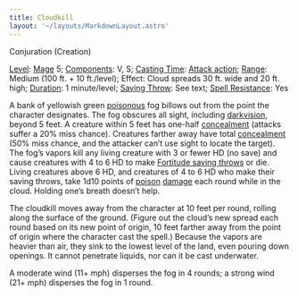 ```yaml
---
title: Cloudkill
layout: '~/layouts/MarkdownLayout.astro'
---
```

Conjuration (Creation)

[Level](/modern.d20.srd/fx/level):
[Mage](/modern.d20.srd/classes/advanced/mage) 5;
[Components](/modern.d20.srd/fx/components): V, S; [Casting Time](/modern.d20.srd/fx/casting.time): [Attack action](/modern.d20.srd/combat/attack.actions);
[Range](/modern.d20.srd/fx/range): Medium (100 ft. + 10 ft./level); Effect:
Cloud spreads 30 ft. wide and 20 ft. high;
[Duration](/modern.d20.srd/fx/duration): 1 minute/level; [Saving Throw](/modern.d20.srd/basics/saving.throws): See text; [Spell Resistance](/modern.d20.srd/special.abilities/spell.resistance): Yes

A bank of yellowish green
[poisonous](/modern.d20.srd/environment.hazards/poison) fog billows out from
the point the character designates. The fog obscures all sight, including
[darkvision](/modern.d20.srd/special.abilities/darkvision), beyond 5 feet. A
creature within 5 feet has one-half
[concealment](/modern.d20.srd/combat/concealment) (attacks suffer a 20% miss
chance). Creatures farther away have total
[concealment](/modern.d20.srd/combat/concealment) (50% miss chance, and the
attacker can’t use sight to locate the target). The fog’s vapors kill any
living creature with 3 or fewer HD (no save) and cause creatures with 4 to 6
HD to make [Fortitude saving throws](/modern.d20.srd/basics/saving.throws) or
die. Living creatures above 6 HD, and creatures of 4 to 6 HD who make their
saving throws, take 1d10 points of
[poison](/modern.d20.srd/environment.hazards/poison)
[damage](/modern.d20.srd/combat/damage) each round while in the cloud. Holding
one’s breath doesn’t help.

The cloudkill moves away from the character at 10 feet per round, rolling
along the surface of the ground. (Figure out the cloud’s new spread each round
based on its new point of origin, 10 feet farther away from the point of
origin where the character cast the spell.) Because the vapors are heavier
than air, they sink to the lowest level of the land, even pouring down
openings. It cannot penetrate liquids, nor can it be cast underwater.

A moderate wind (11+ mph) disperses the fog in 4 rounds; a strong wind (21+
mph) disperses the fog in 1 round.


